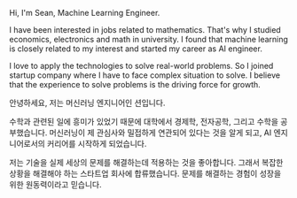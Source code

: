 Hi, I'm Sean, Machine Learning Engineer. 

I have been interested in jobs related to mathematics. That's why I studied economics, electronics and math in university. I found that machine learning is closely related to my interest and started my career as AI engineer. 

I love to apply the technologies to solve real-world problems. So I joined startup company where I have to face complex situation to solve. I believe that the experience to solve problems is the driving force for growth.


안녕하세요, 저는 머신러닝 엔지니어인 션입니다.

수학과 관련된 일에 흥미가 있었기 때문에 대학에서 경제학, 전자공학, 그리고 수학을 공부했습니다. 머신러닝이 제 관심사와 밀접하게 연관되어 있다는 것을 알게 되고, AI 엔지니어로서의 커리어를 시작하게 되었습니다.

저는 기술을 실제 세상의 문제를 해결하는데 적용하는 것을 좋아합니다. 그래서 복잡한 상황을 해결해야 하는 스타트업 회사에 합류했습니다. 문제를 해결하는 경험이 성장을 위한 원동력이라고 믿습니다.